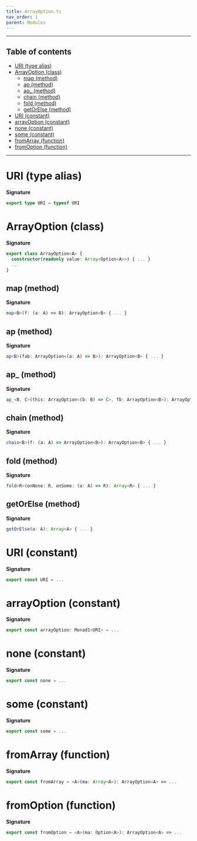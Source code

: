 ```yaml
---
title: ArrayOption.ts
nav_order: 1
parent: Modules
---
```


---

<h2 class="text-delta">Table of contents</h2>

- [URI (type alias)](#uri-type-alias)
- [ArrayOption (class)](#arrayoption-class)
  - [map (method)](#map-method)
  - [ap (method)](#ap-method)
  - [ap\_ (method)](#ap_-method)
  - [chain (method)](#chain-method)
  - [fold (method)](#fold-method)
  - [getOrElse (method)](#getorelse-method)
- [URI (constant)](#uri-constant)
- [arrayOption (constant)](#arrayoption-constant)
- [none (constant)](#none-constant)
- [some (constant)](#some-constant)
- [fromArray (function)](#fromarray-function)
- [fromOption (function)](#fromoption-function)

---

# URI (type alias)

**Signature**

```ts
export type URI = typeof URI
```

# ArrayOption (class)

**Signature**

```ts
export class ArrayOption<A> {
  constructor(readonly value: Array<Option<A>>) { ... }
  ...
}
```

## map (method)

**Signature**

```ts
map<B>(f: (a: A) => B): ArrayOption<B> { ... }
```

## ap (method)

**Signature**

```ts
ap<B>(fab: ArrayOption<(a: A) => B>): ArrayOption<B> { ... }
```

## ap\_ (method)

**Signature**

```ts
ap_<B, C>(this: ArrayOption<(b: B) => C>, fb: ArrayOption<B>): ArrayOption<C> { ... }
```

## chain (method)

**Signature**

```ts
chain<B>(f: (a: A) => ArrayOption<B>): ArrayOption<B> { ... }
```

## fold (method)

**Signature**

```ts
fold<R>(onNone: R, onSome: (a: A) => R): Array<R> { ... }
```

## getOrElse (method)

**Signature**

```ts
getOrElse(a: A): Array<A> { ... }
```

# URI (constant)

**Signature**

```ts
export const URI = ...
```

# arrayOption (constant)

**Signature**

```ts
export const arrayOption: Monad1<URI> = ...
```

# none (constant)

**Signature**

```ts
export const none = ...
```

# some (constant)

**Signature**

```ts
export const some = ...
```

# fromArray (function)

**Signature**

```ts
export const fromArray = <A>(ma: Array<A>): ArrayOption<A> => ...
```

# fromOption (function)

**Signature**

```ts
export const fromOption = <A>(ma: Option<A>): ArrayOption<A> => ...
```
